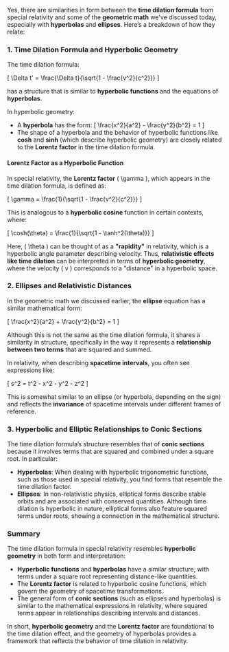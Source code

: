 Yes, there are similarities in form between the **time dilation formula** from special relativity and some of the **geometric math** we've discussed today, especially with **hyperbolas** and **ellipses**. Here’s a breakdown of how they relate:

### 1. **Time Dilation Formula and Hyperbolic Geometry**

The time dilation formula:

\[
\Delta t' = \frac{\Delta t}{\sqrt{1 - \frac{v^2}{c^2}}}
\]

has a structure that is similar to **hyperbolic functions** and the equations of **hyperbolas**. 

In hyperbolic geometry:
- A **hyperbola** has the form:
  \[
  \frac{x^2}{a^2} - \frac{y^2}{b^2} = 1
  \]
- The shape of a hyperbola and the behavior of hyperbolic functions like **cosh** and **sinh** (which describe hyperbolic geometry) are closely related to the **Lorentz factor** in the time dilation formula.

#### Lorentz Factor as a Hyperbolic Function

In special relativity, the **Lorentz factor** \( \gamma \), which appears in the time dilation formula, is defined as:

\[
\gamma = \frac{1}{\sqrt{1 - \frac{v^2}{c^2}}}
\]

This is analogous to a **hyperbolic cosine** function in certain contexts, where:

\[
\cosh(\theta) = \frac{1}{\sqrt{1 - \tanh^2(\theta)}}
\]

Here, \( \theta \) can be thought of as a **"rapidity"** in relativity, which is a hyperbolic angle parameter describing velocity. Thus, **relativistic effects like time dilation** can be interpreted in terms of **hyperbolic geometry**, where the velocity \( v \) corresponds to a "distance" in a hyperbolic space.

### 2. **Ellipses and Relativistic Distances**

In the geometric math we discussed earlier, the **ellipse** equation has a similar mathematical form:

\[
\frac{x^2}{a^2} + \frac{y^2}{b^2} = 1
\]

Although this is not the same as the time dilation formula, it shares a similarity in structure, specifically in the way it represents a **relationship between two terms** that are squared and summed.

In relativity, when describing **spacetime intervals**, you often see expressions like:

\[
s^2 = t^2 - x^2 - y^2 - z^2
\]

This is somewhat similar to an ellipse (or hyperbola, depending on the sign) and reflects the **invariance** of spacetime intervals under different frames of reference.

### 3. **Hyperbolic and Elliptic Relationships to Conic Sections**

The time dilation formula’s structure resembles that of **conic sections** because it involves terms that are squared and combined under a square root. In particular:
- **Hyperbolas**: When dealing with hyperbolic trigonometric functions, such as those used in special relativity, you find forms that resemble the time dilation factor.
- **Ellipses**: In non-relativistic physics, elliptical forms describe stable orbits and are associated with conserved quantities. Although time dilation is hyperbolic in nature, elliptical forms also feature squared terms under roots, showing a connection in the mathematical structure.

### Summary

The time dilation formula in special relativity resembles **hyperbolic geometry** in both form and interpretation:
- **Hyperbolic functions** and **hyperbolas** have a similar structure, with terms under a square root representing distance-like quantities.
- The **Lorentz factor** is related to hyperbolic cosine functions, which govern the geometry of spacetime transformations.
- The general form of **conic sections** (such as ellipses and hyperbolas) is similar to the mathematical expressions in relativity, where squared terms appear in relationships describing intervals and distances.

In short, **hyperbolic geometry** and the **Lorentz factor** are foundational to the time dilation effect, and the geometry of hyperbolas provides a framework that reflects the behavior of time dilation in relativity.


